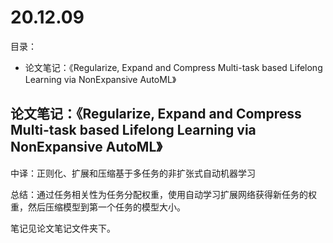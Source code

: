 # 20.12.09
目录：
 - 论文笔记：《Regularize, Expand and Compress Multi-task based Lifelong Learning via NonExpansive AutoML》



##  论文笔记：《Regularize, Expand and Compress Multi-task based Lifelong Learning via NonExpansive AutoML》
中译：正则化、扩展和压缩基于多任务的非扩张式自动机器学习

总结：通过任务相关性为任务分配权重，使用自动学习扩展网络获得新任务的权重，然后压缩模型到第一个任务的模型大小。


笔记见论文笔记文件夹下。

